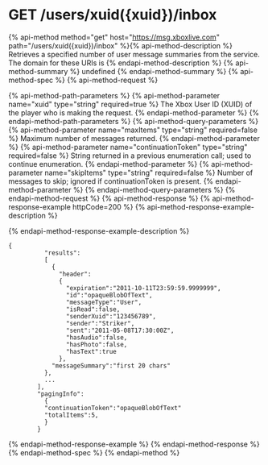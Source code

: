 # GET /users/xuid({xuid})/inbox

{% api-method method="get" host="https://msg.xboxlive.com" path="/users/xuid({xuid})/inbox" %}{% api-method-description %}
Retrieves a specified number of user message summaries from the service. The domain for these URIs is 
{% endapi-method-description %}
{% api-method-summary %}
undefined
{% endapi-method-summary %}
{% api-method-spec %}
{% api-method-request %}

{% api-method-path-parameters %}
{% api-method-parameter name="xuid" type="string" required=true %}
The Xbox User ID (XUID) of the player who is making the request.
{% endapi-method-parameter %}
{% endapi-method-path-parameters %}
{% api-method-query-parameters %}
{% api-method-parameter name="maxItems" type="string" required=false %}
Maximum number of messages returned.
{% endapi-method-parameter %}
{% api-method-parameter name="continuationToken" type="string" required=false %}
String returned in a previous enumeration call; used to continue enumeration.
{% endapi-method-parameter %}
{% api-method-parameter name="skipItems" type="string" required=false %}
Number of messages to skip; ignored if continuationToken is present.
{% endapi-method-parameter %}
{% endapi-method-query-parameters %}
{% endapi-method-request %}
{% api-method-response %}
{% api-method-response-example httpCode=200 %}
{% api-method-response-example-description %}

{% endapi-method-response-example-description %}

```text
{
          "results":
          [
            {
              "header":
              {
                "expiration":"2011-10-11T23:59:59.9999999",
                "id":"opaqueBlobOfText",
                "messageType":"User",
                "isRead":false,
                "senderXuid":"123456789",
                "sender":"Striker",
                "sent":"2011-05-08T17:30:00Z",
                "hasAudio":false,
                "hasPhoto":false,
                "hasText":true
              },
            "messageSummary":"first 20 chars"
          },
          ...
        ],
        "pagingInfo":
          {
          "continuationToken":"opaqueBlobOfText"
          "totalItems":5,
          }
        }
```
{% endapi-method-response-example %}
{% endapi-method-response %}
{% endapi-method-spec %}
{% endapi-method %}
